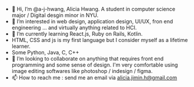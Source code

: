 - 👋 Hi, I’m @a-j-hwang, Alicia Hwang. A student in computer science major / Digital desgin minor in NYU.
- 👀 I’m interested in web design, application design, UI/UX, fron end engineering ... and virtually anything related to HCI.
- 🌱 I’m currently learning React.js, Ruby on Rails, Kotlin. 
- HTML, CSS and js is my first language but I consider myself as a lifetime learner.
- Some Python, Java, C, C++ 
- 💞️ I’m looking to collaborate on anything that requires front end programming and some sense of design. I'm very comfortable using image editing softwares like photoshop / indesign / figma.
- 📫 How to reach me : send me an email via <u>alicia.jimin.h@gmail.com</u>
<!---
a-j-hwang/a-j-hwang is a ✨ special ✨ repository because its `README.md` (this file) appears on your GitHub profile.
You can click the Preview link to take a look at your changes.
--->
